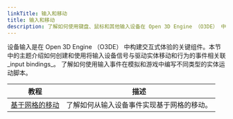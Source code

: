 ```yaml
---
linkTitle: 输入和移动
title: 输入和移动
description: 了解如何使用键盘、鼠标和其他输入设备在 Open 3D Engine （O3DE） 中移动实体。
---
```


设备输入是在 Open 3D Engine （O3DE） 中构建交互式体验的关键组件。本节中的主题介绍如何创建和使用将输入设备信号与驱动实体移动和行为的事件相关联_input bindings_。 了解如何使用输入事件在模拟和游戏中编写不同类型的实体运动脚本。

|教程 |描述|
| - | - |
| [基于网格的移动](grid-based-movement) | 了解如何从输入设备事件实现基于网格的移动。 |
